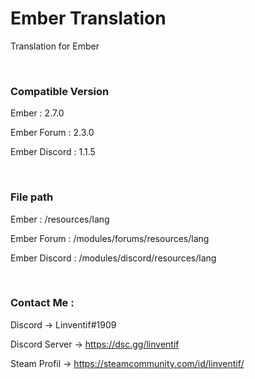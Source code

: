 # Ember Translation

Translation for Ember


&nbsp;
### Compatible Version


Ember : 2.7.0

Ember Forum : 2.3.0

Ember Discord : 1.1.5


&nbsp;
### File path

Ember : /resources/lang

Ember Forum : /modules/forums/resources/lang

Ember Discord : /modules/discord/resources/lang


&nbsp;
### Contact Me :

Discord -> Linventif#1909

Discord Server -> https://dsc.gg/linventif

Steam Profil -> https://steamcommunity.com/id/linventif/

